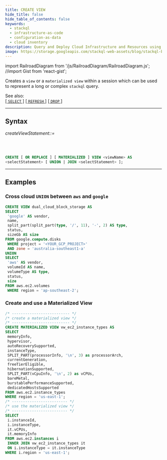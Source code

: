 ```yaml
---
title: CREATE VIEW
hide_title: false
hide_table_of_contents: false
keywords:
  - stackql
  - infrastructure-as-code
  - configuration-as-data
  - cloud inventory
description: Query and Deploy Cloud Infrastructure and Resources using SQL
image: https://storage.googleapis.com/stackql-web-assets/blog/stackql-blog-post-featured-image.png
---
```

import RailroadDiagram from '/js/RailroadDiagram/RailroadDiagram.js';
//import Gist from 'react-gist';

Creates a `view` or a `materialized view` within a session which can be used to represent a long or complex `stackql` query.  

See also:  
[[ `SELECT` ]](/docs/language-spec/select) [[ `REFRESH` ]](/docs/language-spec/refreshview) [[ `DROP` ]](/docs/language-spec/dropview)

* * * 

## Syntax

*createViewStatement::=*

<RailroadDiagram 
type="createview"
/>

&nbsp;  
&nbsp;  

```sql
CREATE [ OR REPLACE ] [ MATERIALIZED ] VIEW <viewName> AS 
<selectStatement> [ UNION | JOIN <selectStatement> ];
```

* * *

## Examples

### Cross cloud `UNION` between `aws` and `google`
```sql
CREATE VIEW dual_cloud_block_storage AS
SELECT 
 'google' AS vendor, 
 name, 
 split_part(split_part(type, '/', 11), '-', 2) AS type, 
 status, 
 sizeGb AS size 
FROM google.compute.disks 
 WHERE project = '<YOUR_GCP_PROJECT>' 
 AND zone = 'australia-southeast1-a'
UNION
SELECT 
 'aws' AS vendor, 
 volumeId AS name, 
 volumeType AS type, 
 status, 
 size 
FROM aws.ec2.volumes 
 WHERE region = 'ap-southeast-2';
```

### Create and use a Materialized View
```sql
/* -------------------------- */
/* create a materialized view */
/* -------------------------- */
CREATE MATERIALIZED VIEW vw_ec2_instance_types AS 
SELECT 
 memoryInfo, 
 hypervisor, 
 autoRecoverySupported, 
 instanceType, 
 SPLIT_PART(processorInfo, '\n', 3) as processorArch, 
 currentGeneration, 
 freeTierEligible, 
 hibernationSupported,
 SPLIT_PART(vCpuInfo, '\n', 2) as vCPUs, 
 bareMetal, 
 burstablePerformanceSupported, 
 dedicatedHostsSupported 
FROM aws.ec2.instance_types 
WHERE region = 'us-east-1';
/* ------------------------- */
/* use the materialized view */
/* ------------------------- */
SELECT 
 i.instanceId, 
 i.instanceType, 
 it.vCPUs, 
 it.memoryInfo 
FROM aws.ec2.instances i 
 INNER JOIN vw_ec2_instance_types it 
 ON i.instanceType = it.instanceType 
WHERE i.region = 'us-east-1';
```